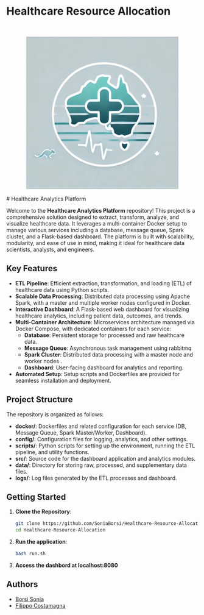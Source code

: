 # Healthcare Resource Allocation


<br>

<p align="center">
  <img src="https://github.com/SoniaBorsi/Healthcare-Resource-Allocation/blob/7da3dd9f425534fce06b3f21a67059a9697cf7b8/logo.png?raw=true" width="400"/>  
</p>
# Healthcare Analytics Platform

Welcome to the **Healthcare Analytics Platform** repository! This project is a comprehensive solution designed to extract, transform, analyze, and visualize healthcare data. It leverages a multi-container Docker setup to manage various services including a database, message queue, Spark cluster, and a Flask-based dashboard. The platform is built with scalability, modularity, and ease of use in mind, making it ideal for healthcare data scientists, analysts, and engineers.

## Key Features
- **ETL Pipeline**: Efficient extraction, transformation, and loading (ETL) of healthcare data using Python scripts.
- **Scalable Data Processing**: Distributed data processing using Apache Spark, with a master and multiple worker nodes configured in Docker.
- **Interactive Dashboard**: A Flask-based web dashboard for visualizing healthcare analytics, including patient data, outcomes, and trends.
- **Multi-Container Architecture**: Microservices architecture managed via Docker Compose, with dedicated containers for each service:
  - **Database**: Persistent storage for processed and raw healthcare data.
  - **Message Queue**: Asynchronous task management using rabbitmq
  - **Spark Cluster**: Distributed data processing with a master node and worker nodes .
  - **Dashboard**: User-facing dashboard for analytics and reporting.
- **Automated Setup**: Setup scripts and Dockerfiles are provided for seamless installation and deployment.

## Project Structure

The repository is organized as follows:

- **docker/**: Dockerfiles and related configuration for each service (DB, Message Queue, Spark Master/Worker, Dashboard).
- **config/**: Configuration files for logging, analytics, and other settings.
- **scripts/**: Python scripts for setting up the environment, running the ETL pipeline, and utility functions.
- **src/**: Source code for the dashboard application and analytics modules.
- **data/**: Directory for storing raw, processed, and supplementary data files.
- **logs/**: Log files generated by the ETL processes and dashboard.

## Getting Started

1. **Clone the Repository**:
   ```bash
   git clone https://github.com/SoniaBorsi/Healthcare-Resource-Allocation.git
   cd Healthcare-Resource-Allocation
2. **Run the application**:
   ```bash
   bash run.sh
3. **Access the dashbord at localhost:8080**

## Authors

- [Borsi Sonia](https://github.com/SoniaBorsi/)
- [Filippo Costamagna](https://github.com/pippotek)
